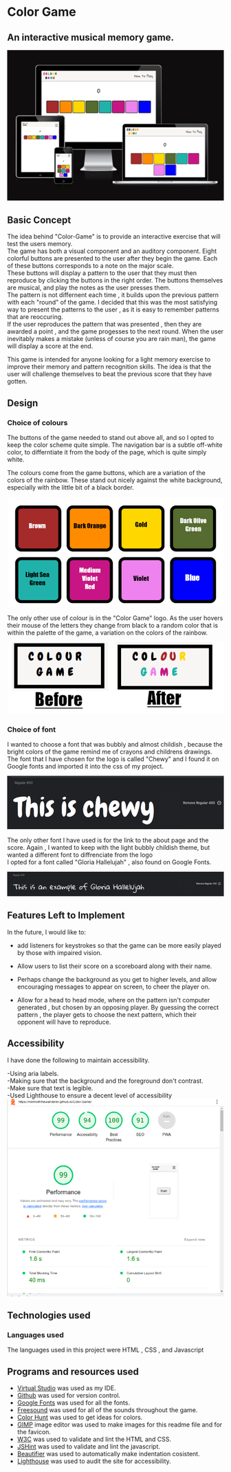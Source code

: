 # Color Game
## An interactive musical memory game.

!['Image of how the website looks across different screen resolutions](./assets/images/responsivedesign2.png)

## Basic Concept

The idea behind "Color-Game" is to provide an interactive exercise that will test the users memory.  
The game has both a visual component and an auditory component.
Eight colorful buttons are presented to the user after they begin the game. Each of these buttons corresponds to a note on the major scale.  
These buttons will display a pattern to the user that they must then reproduce by clicking the buttons in the right order.
The buttons themselves are musical, and play the notes as the user presses them.   
The pattern is not differnent each time , it builds upon the previous pattern with each "round" of the game. I decided that this was the most satisfying way  to present the patterns to the user , as it is easy to remember patterns that are reoccuring.  
If the user reproduces the pattern that was presented , then they are awarded a point , and the game progesses to the next round. 
When the user inevitably makes a mistake (unless of course you are rain man), the game will display a score at the end.  

This game is intended for anyone looking for a light memory exercise to improve their memory and pattern recognition skills. The idea is that the user will challenge themselves to beat the previous score that they have gotten.

## Design

### Choice of colours

The buttons of the game needed to stand out above all, and so I opted to keep the color scheme quite simple. The navigation bar is a subtle off-white color, to differntiate it from the body of the page, which is quite simply white.

The colours come from the game buttons, which are a variation of the colors of the rainbow. These stand out nicely against the white background, especially with the little bit of a black border.  

!["Button colour palette"](./assets/images/ColorPalette.png)

The only other use of colour is in the "Color Game" logo. As the user hovers their mouse of the letters they change from black to a random color that is within the palette of the game, a variation on the colors of the rainbow.

!["logo before and after"](./assets/images/logobeforeafter.png)

### Choice of font

I wanted to choose a font that was bubbly and almost childish , because the bright colors of the game remind me of crayons and childrens drawings.  
The font that I have chosen for the logo is called "Chewy" and I found it on Google fonts and imported it into the css of my project.

!["Chewy Font Example"](./assets/images/chewyfont.png)

The only other font I have used is for the link to the about page and the score. Again , I wanted to keep with the light bubbly childish theme, but wanted a different font to diffrenciate from the logo  
I opted for a font called "Gloria Hallelujah" , also found on Google Fonts.

!["Example of the Gloria Hallelujah font"](./assets/images/GloriaHallelujahFontExample.png)


## Features Left to Implement

In the future, I would like to:

- add listeners for keystrokes so that the game can be more easily played by those with impaired vision.

- Allow users to list their score on a scoreboard along with their name. 

- Perhaps change the background as you get to higher levels, and allow encouraging messages to appear on screen, to cheer the player on.

- Allow for a head to head mode, where on the pattern isn't computer generated , but chosen by an opposing player. By guessing the correct pattern , the player gets to choose the next pattern, which their opponent will have to reproduce.

## Accessibility

I have done the following to maintain accessibility.

-Using aria labels.  
-Making sure that the background and the foreground don't contrast.  
-Make sure that text is legible.  
-Used Lighthouse to ensure a decent level of accessibility  
!["Lighthouse Score"](./assets/images/lighthouse.png)  

## Technologies used

### Languages used

The languages used in this project were HTML , CSS , and Javascript

## Programs and resources used

- [Virtual Studio](https://code.visualstudio.com/download) was used as my IDE.
- [Github](https://github.com/) was used for version control. 
- [Google Fonts](https://fonts.google.com/) was used for all the fonts.
- [Freesound](https://www.freesound.org) was used for all of the sounds throughout the game. 
- [Color Hunt](https://www.colorhunt.co) was used to get ideas for colors.
- [GIMP](https://www.gimp.org/) image editor was used to make images for this readme file and for the favicon.
- [W3C](https://www.w3.org/) was used to validate and lint the HTML and CSS.
- [JSHint](https://jshint.com) was used to validate and lint the javascript.
- [Beautifier](https://beautifier.io/) was used to automatically make indentation cosistent.
- [Lighthouse](https://developer.chrome.com/docs/lighthouse/) was used to audit the site for accessibility.






